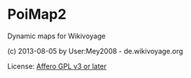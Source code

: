 PoiMap2
=======

Dynamic maps for Wikivoyage

(c) 2013-08-05 by User:Mey2008 - de.wikivoyage.org

License: [Affero GPL v3 or later](http://www.gnu.org/licenses/agpl-3.0.html)
